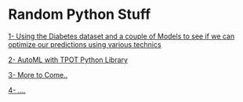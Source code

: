 # Random Python Stuff
 [1- Using the Diabetes dataset and a couple of Models to see if we can optimize our predictions using various technics](/Optimized_Ensemble_Stack.ipynb)
 
 [2- AutoML with TPOT Python Library](/Testing_TOPT.ipynb)
 
 [3- More to Come..]()
 
 [4- ....]()
 
 
